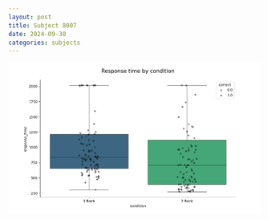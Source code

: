 ```yaml
---
layout: post
title: Subject 8007
date: 2024-09-30
categories: subjects
---
```


![](data/8007/run-1/8007_ATS_rt.png)
